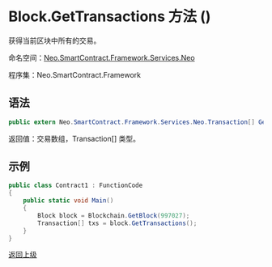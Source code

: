 # Block.GetTransactions 方法 ()

获得当前区块中所有的交易。

命名空间：[Neo.SmartContract.Framework.Services.Neo](../../Neo.md)

程序集：Neo.SmartContract.Framework

## 语法

```c#
public extern Neo.SmartContract.Framework.Services.Neo.Transaction[] GetTransactions()
```

返回值：交易数组，Transaction[] 类型。

## 示例

```c#
public class Contract1 : FunctionCode
{
    public static void Main()
    {
        Block block = Blockchain.GetBlock(997027);
        Transaction[] txs = block.GetTransactions();
    }
}
```



[返回上级](../Block.md)